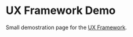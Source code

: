 # UX Framework Demo

Small demostration page for the [UX Framework](https://github.com/hivesolutions/uxf).
